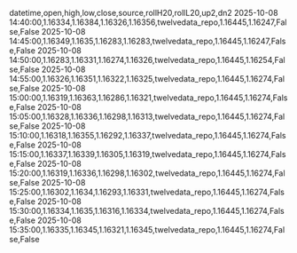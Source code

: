 datetime,open,high,low,close,source,rollH20,rollL20,up2,dn2
2025-10-08 14:40:00,1.16334,1.16384,1.16326,1.16356,twelvedata_repo,1.16445,1.16247,False,False
2025-10-08 14:45:00,1.16349,1.1635,1.16283,1.16283,twelvedata_repo,1.16445,1.16247,False,False
2025-10-08 14:50:00,1.16283,1.16331,1.16274,1.16326,twelvedata_repo,1.16445,1.16254,False,False
2025-10-08 14:55:00,1.16326,1.16351,1.16322,1.16325,twelvedata_repo,1.16445,1.16274,False,False
2025-10-08 15:00:00,1.16319,1.16363,1.16286,1.16321,twelvedata_repo,1.16445,1.16274,False,False
2025-10-08 15:05:00,1.16328,1.16336,1.16298,1.16313,twelvedata_repo,1.16445,1.16274,False,False
2025-10-08 15:10:00,1.16318,1.16355,1.16292,1.16337,twelvedata_repo,1.16445,1.16274,False,False
2025-10-08 15:15:00,1.16337,1.16339,1.16305,1.16319,twelvedata_repo,1.16445,1.16274,False,False
2025-10-08 15:20:00,1.16319,1.16336,1.16298,1.16302,twelvedata_repo,1.16445,1.16274,False,False
2025-10-08 15:25:00,1.16302,1.1634,1.16293,1.16331,twelvedata_repo,1.16445,1.16274,False,False
2025-10-08 15:30:00,1.16334,1.1635,1.16316,1.16334,twelvedata_repo,1.16445,1.16274,False,False
2025-10-08 15:35:00,1.16335,1.16345,1.16321,1.16345,twelvedata_repo,1.16445,1.16274,False,False
